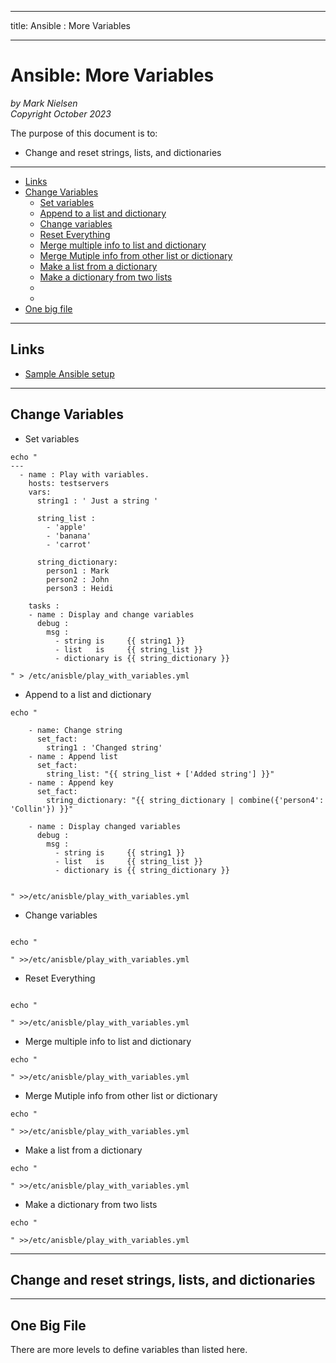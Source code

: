 --------
title: Ansible : More Variables 

--------

# Ansible: More Variables

*by Mark Nielsen*  
*Copyright October 2023*

The purpose of this document is to:

- Change and reset strings, lists, and dictionaries


---

* [Links](#links)
* [Change Variables](#var)
    * [Set variables](#1)
    * [Append to a list and dictionary](#2)
    * [Change variables](#3)
    * [Reset Everything](#4)
    * [Merge multiple info to list and dictionary](#5)
    * [Merge Mutiple info from other list or dictionary](#6)
    * [Make a list from a dictionary](#7)
    * [Make a dictionary from two lists](#8)
    * []()
    * []()
* [One big file](#big)


* * *

<a name=links></a>Links
-----
* [Sample Ansible setup](https://docs.ansible.com/ansible/latest/tips_tricks/sample_setup.html)


* * *
<a name=change></a>Change Variables
-----

* <a name=1></a> Set variables



```shell 
echo "
---
  - name : Play with variables.
    hosts: testservers
    vars:
      string1 : ' Just a string '

      string_list :
        - 'apple'
        - 'banana'
        - 'carrot'

      string_dictionary:
        person1 : Mark
        person2 : John
        person3 : Heidi

    tasks :
    - name : Display and change variables
      debug :
        msg :
          - string is     {{ string1 }}
          - list   is     {{ string_list }}
          - dictionary is {{ string_dictionary }}

" > /etc/anisble/play_with_variables.yml
```

* <a name=2></a>Append to a list and dictionary

```shell
echo "

    - name: Change string
      set_fact:
        string1 : 'Changed string'
    - name : Append list
      set_fact:
        string_list: "{{ string_list + ['Added string'] }}"
    - name : Append key
      set_fact:
        string_dictionary: "{{ string_dictionary | combine({'person4': 'Collin'}) }}"

    - name : Display changed variables
      debug :
        msg :
          - string is     {{ string1 }}
          - list   is     {{ string_list }}
          - dictionary is {{ string_dictionary }}


" >>/etc/anisble/play_with_variables.yml
```

* <a name=3></a>Change variables
```shell

echo "

" >>/etc/anisble/play_with_variables.yml
```

* <a name=4></a>Reset Everything
```shell

echo "

" >>/etc/anisble/play_with_variables.yml
```

* <a name=5></a>Merge multiple info to list and dictionary

```shell
echo "

" >>/etc/anisble/play_with_variables.yml
```

* <a name=6></a>Merge Mutiple info from other list or dictionary

```shell
echo "

" >>/etc/anisble/play_with_variables.yml
```

* <a name=7></a>Make a list from a dictionary
```shell
echo "

" >>/etc/anisble/play_with_variables.yml
```

* <a name=8></a>Make a dictionary from two lists

```shell
echo "

" >>/etc/anisble/play_with_variables.yml
```

* * *
<a name=change></a>Change and reset strings, lists, and dictionaries
-----



* * *

<a name=big></a>One Big File
-----
There are more levels to define variables than listed here. 
